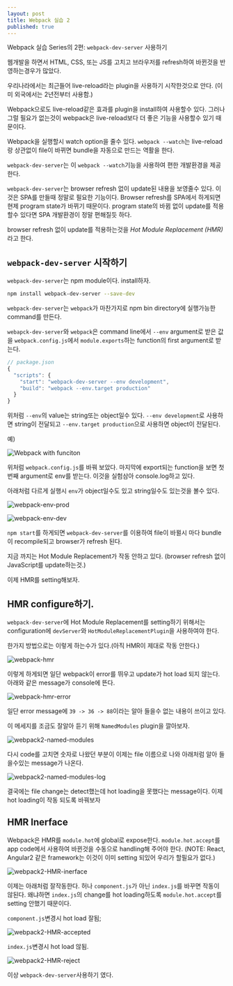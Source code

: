 ```yaml
---
layout: post
title: Webpack 실습 2
published: true
---
```


Webpack 실습 Series의 2편: `webpack-dev-server` 사용하기

웹개발을 하면서 HTML, CSS, 또는 JS를 고치고 브라우저를 refresh하여 바뀐것을 반영하는경우가 많았다. 

우리나라에서는 최근들어 live-reload라는 plugin을 사용하기 시작한것으로 안다. (이미 외국에서는 2년전부터 사용함.)

Webpack으로도 live-reload같은 효과를 plugin을 install하여 사용할수 있다. 그러나 그럴 필요가 없는것이 webpack은 live-reload보다 더 좋은 기능을 사용할수 있기 때문이다. 

Webpack을 실행할시 watch option을 줄수 있다. `webpack --watch`는 live-reload랑 상관없이 file이 바뀌면 bundle을 자동으로 만드는 역활을 한다.

`webpack-dev-server`는 이 `webpack --watch`기능을 사용하여 편한 개발환경을 제공한다.

`webpack-dev-server`는 browser refresh 없이 update된 내용을 보영줄수 있다. 이것은 SPA를 만들때 정말로 필요한 기능이다. Browser refresh를 SPA에서 하게되면 현제 program state가 바뀌기 때문이다. program state의 바뀜 없이 update를 적용할수 있다면 SPA 개발환경이 정말 편해질듯 하다.

browser refresh 없이 update를 적용하는것을 *Hot Module Replacement (HMR)* 라고 한다.

## `webpack-dev-server` 시작하기

`webpack-dev-server`는 npm module이다. install하자. 

```bash
npm install webpack-dev-server --save-dev
```

`webpack-dev-server`는 `webpack`가 마찬가지로 npm bin directory에 실행가능한 command를 만든다.

`webapck-dev-server`와 `webpack`은 command line에서 `--env` argument로 받은 값을 `webpack.config.js`에서 `module.exports`하는 function의 first argument로 받는다.

```js
// package.json
{
  "scripts": {
    "start": "webpack-dev-server --env development",
    "build": "webpack --env.target production"
  }
}
```

위처럼 `--env`의 value는 string또는 object일수 있다. `--env development`로 사용하면 string이 전달되고 `--env.target production`으로 사용하면 object이 전달된다.

예)

![Webpack with funciton](/images/webpack1-with-env.png)

위처럼 `webpack.config.js`를 바꿔 보았다. 마지막에 export되는 function을 보면 첫번째 argument로 env를 받는다. 이것을 실험삼아 console.log하고 있다.

아래처럼 다르게 실행시 `env`가 object일수도 있고 string일수도 있는것을 볼수 있다.


![webpack-env-prod](/images/webpack2-env-prod.png)

![webpack-env-dev](/images/webpack2-env-dev.png)

`npm start`를 하게되면 `webpack-dev-server`를 이용하여 file이 바뀔시 마다 bundle이 recompile되고 browser가 refresh 된다.

지금 까지는 Hot Module Replacement가 작동 안하고 있다. (browser refresh 없이 JavaScript를 update하는것.)

이제 HMR를 setting해보자.

## HMR configure하기.
`webpack-dev-server`에 Hot Module Replacement를 setting하기 위해서는 configuration에 `devServer`와 `HotModuleReplacementPlugin`을 사용하여야 한다.

한가지 방법으로는 이렇게 하는수가 있다.(아직 HMR이 제대로 작동 안한다.)

![webpack-hmr](/images/webpack2-naive-HMR.png)

이렇게 하게되면 일단 webpack이 error를 뛰우고 update가 hot load 되지 않는다. 아래와 같은 message가 console에 뜬다.

![webpack-hmr-error](/images/webpack2-HMR-error.png)

일단 error message에 `39 -> 36 -> 88`이라는 알아 들을수 없는 내용이 쓰이고 있다. 

이 메세지를 조금도 잘알아 듣기 위해 `NamedModules` plugin을 깔아보자.

![webpack2-named-modules](/images/webpack2-named-modules.png)

다시 code를 고치면 숫자로 나왔던 부분이 이제는 file 이름으로 나와 아래처럼 알아 들을수있는 message가 나온다.

![webpack2-named-modules-log](/images/webpack2-named-modules-log.png)

결국에는 file change는 detect했는데 hot loading을 못했다는 message이다. 이제 hot loading이 작동 되도록 바꿔보자

## HMR Inerface

Webpack은 HMR를 `module.hot`에 global로 expose한다.
`module.hot.accept`를 app code에서 사용하여 바뀐것을 수동으로 handling해 주어야 한다. (NOTE: React, Angular2 같은 framework는 이것이 이미 setting 되있어 우리가 할필요가 없다.)

![webpack2-HMR-inerface](/images/webpack2-HMR-interface.png)

이제는 아래처럼 잘작동한다. 허나 `component.js`가 아닌 `index.js`를 바꾸면 작동이 않된다. 왜냐하면 `index.js`의 change를 hot loading하도록 `module.hot.accept`를 setting 안했기 때문이다.

`component.js`변경시 hot load 잘됨;

![webpack2-HMR-accepted](/images/webpack2-HMR-accept.png)

`index.js`변경시 hot load 않됨.

![webpack2-HMR-reject](/images/webpack2-HMR-reject.png)

이상 `webpack-dev-server`사용하기 였다.



